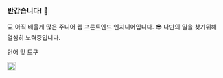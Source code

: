 ### 반갑습니다! 👋

<!--
**DBYOON/DBYOON** is a ✨ _special_ ✨ repository because its `README.md` (this file) appears on your GitHub profile.

Here are some ideas to get you started:

- 🔭 I’m currently working on ...
- 🌱 I’m currently learning ...
- 👯 I’m looking to collaborate on ...
- 🤔 I’m looking for help with ...
- 💬 Ask me about ...
- 📫 How to reach me: ...
- 😄 Pronouns: ...
- ⚡ Fun fact: ...
-->

💻 아직 배울게 많은 주니어 웹 프론트엔드 엔지니어입니다.
😎 나만의 일을 찾기위해 열심히 노력중입니다.

언어 및 도구
<br>

<img src="https://user-images.githubusercontent.com/19281688/181920405-148be0e1-046b-4f7a-807e-0f01048a76b6.png" width="20" height="20"/>
